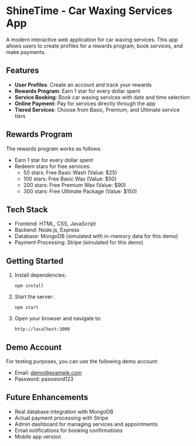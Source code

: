 # ShineTime - Car Waxing Services App

A modern interactive web application for car waxing services. This app allows users to create profiles for a rewards program, book services, and make payments.

## Features

- **User Profiles**: Create an account and track your rewards
- **Rewards Program**: Earn 1 star for every dollar spent
- **Service Booking**: Book car waxing services with date and time selection
- **Online Payment**: Pay for services directly through the app
- **Tiered Services**: Choose from Basic, Premium, and Ultimate service tiers

## Rewards Program

The rewards program works as follows:
- Earn 1 star for every dollar spent
- Redeem stars for free services:
  - 50 stars: Free Basic Wash (Value: $25)
  - 100 stars: Free Basic Wax (Value: $50)
  - 200 stars: Free Premium Wax (Value: $90)
  - 300 stars: Free Ultimate Package (Value: $150)

## Tech Stack

- Frontend: HTML, CSS, JavaScript
- Backend: Node.js, Express
- Database: MongoDB (simulated with in-memory data for this demo)
- Payment Processing: Stripe (simulated for this demo)

## Getting Started

1. Install dependencies:
   ```
   npm install
   ```

2. Start the server:
   ```
   npm start
   ```

3. Open your browser and navigate to:
   ```
   http://localhost:3000
   ```

## Demo Account

For testing purposes, you can use the following demo account:
- Email: demo@example.com
- Password: password123

## Future Enhancements

- Real database integration with MongoDB
- Actual payment processing with Stripe
- Admin dashboard for managing services and appointments
- Email notifications for booking confirmations
- Mobile app version
